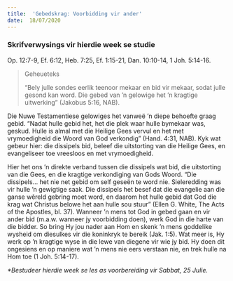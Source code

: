 ```yaml
---
title:  'Gebedskrag: Voorbidding vir ander'
date:  18/07/2020
---
```


### Skrifverwysings vir hierdie week se studie
Op. 12:7-9, Ef. 6:12, Heb. 7:25, Ef. 1:15-21, Dan. 10:10-14, 1 Joh. 5:14-16.

> <p>Geheueteks</p>
> “Bely julle sondes eerlik teenoor mekaar en bid vir mekaar, sodat julle gesond kan word. Die gebed van ’n gelowige het ’n kragtige uitwerking” (Jakobus 5:16, NAB).

Die Nuwe Testamentiese gelowiges het vanweë ’n diepe behoefte graag gebid. “Nadat hulle gebid het, het die plek waar hulle bymekaar was, geskud. Hulle is almal met die Heilige Gees vervul en het met vrymoedigheid die Woord van God verkondig” (Hand. 4:31, NAB). Kyk wat gebeur hier: die dissipels bid, beleef die uitstorting van die Heilige Gees, en evangeliseer toe vreesloos en met vrymoedigheid.

Hier het ons ’n direkte verband tussen die dissipels wat bid, die uitstorting van die Gees, en die kragtige verkondiging van Gods Woord. “Die dissipels… het nie net gebid om self geseën te word nie. Sieleredding was vir hulle ’n gewigtige saak. Die dissipels het besef dat die evangelie aan die ganse wêreld gebring moet word, en daarom het hulle gebid dat God die krag wat Christus belowe het aan hulle sou stuur” (Ellen G. White, The Acts of the Apostles, bl. 37). Wanneer ’n mens tot God in gebed gaan en vir ander bid (m.a.w. wanneer jy voorbidding doen), werk God in die harte van die bidder. So bring Hy jou nader aan Hom en skenk ’n mens goddelike wysheid om diesulkes vir die koninkryk te bereik (Jak. 1:5). Wat meer is, Hy werk op ’n kragtige wyse in die lewe van diegene vir wie jy bid. Hy doen dit ongesiens en op maniere wat ’n mens nie eers verstaan nie, en trek hulle na Hom toe (1 Joh. 5:14-17).

_*Bestudeer hierdie week se les as voorbereiding vir Sabbat, 25 Julie._